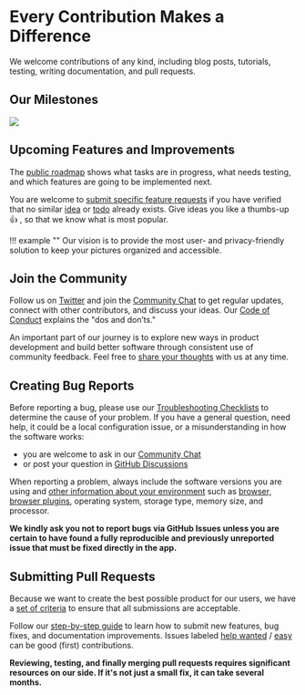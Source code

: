 # Every Contribution Makes a Difference

We welcome contributions of any kind, including blog posts, tutorials, testing, writing documentation, and pull requests.

## Our Milestones ##

![](https://dl.photoprism.app/img/diagrams/milestones.png)

## Upcoming Features and Improvements ##

The [public roadmap](https://github.com/photoprism/photoprism/projects/5) shows what tasks are in progress, 
what needs testing, and which features are going to be implemented next.

You are welcome to [submit specific feature requests](issues.md) if you have verified that no similar
[idea](https://github.com/photoprism/photoprism/labels/idea) or [todo](https://github.com/photoprism/photoprism/labels/todo)
already exists. Give ideas you like a thumbs-up 👍  , so that we know what is most popular.

!!! example ""
    Our vision is to provide the most user- and privacy-friendly solution to keep your pictures organized and accessible.

## Join the Community ##

Follow us on [Twitter](https://twitter.com/photoprism_app) and join the [Community Chat](https://gitter.im/browseyourlife/community)
to get regular updates, connect with other contributors, and discuss your ideas. Our [Code of Conduct](https://photoprism.app/code-of-conduct) explains the "dos and don’ts."

An important part of our journey is to explore new ways in product development and build better software through consistent use of community feedback. Feel free to [share your thoughts](../contact.md) with us at any time.

## Creating Bug Reports ##

Before reporting a bug, please use our [Troubleshooting Checklists](../getting-started/troubleshooting/index.md)
to determine the cause of your problem. If you have a general question, need help, it could be a local configuration
issue, or a misunderstanding in how the software works:

- you are welcome to ask in our [Community Chat](https://gitter.im/browseyourlife/community)
- or post your question in [GitHub Discussions](https://github.com/photoprism/photoprism/discussions)

When reporting a problem, always include the software versions you are using and [other information about your environment](https://github.com/photoprism/photoprism/blob/develop/.github/ISSUE_TEMPLATE/bug_report.md)
such as [browser, browser plugins](../getting-started/troubleshooting/browsers.md), operating system, storage type,
memory size, and processor.

**We kindly ask you not to report bugs via GitHub Issues unless you are certain to have found a fully reproducible and previously unreported issue that must be fixed directly in the app.**

## Submitting Pull Requests ##

Because we want to create the best possible product for our users, we have a [set of criteria](pull-requests.md#acceptance-criteria)
to ensure that all submissions are acceptable.

Follow our [step-by-step guide](pull-requests.md#how-to-create-and-submit-a-pull-request) to learn how to submit
new features, bug fixes, and documentation improvements. Issues labeled [help wanted](https://github.com/photoprism/photoprism/labels/help%20wanted) /
[easy](https://github.com/photoprism/photoprism/labels/easy) can be good (first) contributions.

**Reviewing, testing, and finally merging pull requests requires significant resources on our side. If it's not just a small fix, it can take several months.**